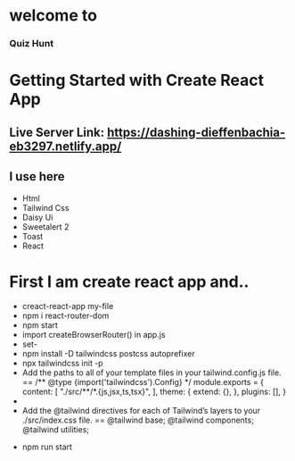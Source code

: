 # welcome to

### Quiz Hunt

# Getting Started with Create React App

## Live Server Link: https://dashing-dieffenbachia-eb3297.netlify.app/

## I use here

- Html
- Tailwind Css
- Daisy Ui
- Sweetalert 2
- Toast
- React

# First I am create react app and..

- creact-react-app my-file
- npm i react-router-dom
- npm start
- import createBrowserRouter() in app.js
- set- <RouterProvider router={router}></RouterProvider>
- npm install -D tailwindcss postcss autoprefixer
- npx tailwindcss init -p
- Add the paths to all of your template files in your tailwind.config.js file. == /** @type {import('tailwindcss').Config} \*/
  module.exports = {
  content: [
  "./src/**/\*.{js,jsx,ts,tsx}",
  ],
  theme: {
  extend: {},
  },
  plugins: [],
  }
-
- Add the @tailwind directives for each of Tailwind’s layers to your ./src/index.css file. == @tailwind base;
  @tailwind components;
  @tailwind utilities;
* npm run start